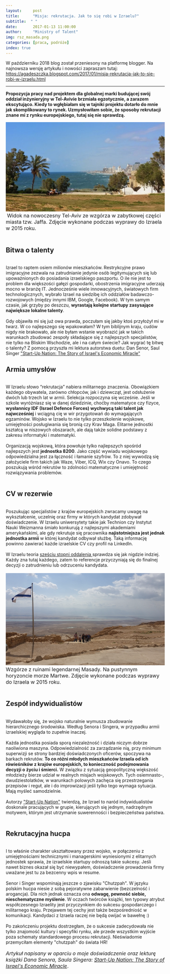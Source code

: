 ```yaml
---
layout:     post
title:      "Misja: rekrutacja. Jak to się robi w Izraelu?"
subtitle:  " "
date:       2017-01-13 11:00:00 
author:     "Ministry of Talent"
img: rsz_masada.png
categories: [praca, podróże]
index: true
---
```

W październiku 2018 blog został przeniesony na platformę blogger. Na najnowsza wersję artykułu i nowości zapraszam tutaj:
https://agadeszczka.blogspot.com/2017/01/misja-rekrutacja-jak-to-sie-robi-w-izraelu.html

-------------------------------------------

<b>Propozycja pracy nad projektem dla globalnej marki budującej swój oddział inżynieryjny w Tel-Avivie brzmiała egzotycznie, a zarazem ekscytująco. Kiedy to wgłębiałam się w tajniki projektu dotarło do mnie jak skomplikowany to rynek. Uzmysłowiłam sobie, że sposoby rekrutacji znane mi z rynku europejskiego, tutaj się nie sprawdzą. 
</b> 

<img src="/images/rsz_tel-aviv.jpg" class="img-responsive" alt="Picture"> <font size="3">Widok na nowoczesny Tel-Aviv ze wzgórza w zabytkowej części miasta tzw. Jaffa. Zdjęcie wykonane podczas wyprawy do Izraela w 2015 roku.</font>
<br>
<br>
<h2>Bitwa o talenty</h2>
<br>
Izrael to raptem osiem milionów mieszkańców. Restrykcyjne prawo imigracyjne zezwala na zatrudnianie jedynie osób legitymujących się lub upoważnionych do posiadania izraelskiego paszportu. 
O ile nie jest to problem dla większości gałęzi gospodarki, obostrzenia imigracyjne uderzają mocno w branżę IT.  
Jednocześnie wiele innowacyjnych, światowych firm technologicznych, wybrało Izrael na siedzibę ich oddziałów badawczo-rozwojowych (między innymi IBM, Google, Facebook). W tym samym czasie, jak grzyby po deszczu, <b>wyrastają kolejne startupy zasysające największe lokalne talenty</b>. 
<br>
<br>
Gdy objawiła mi się już owa prawda, poczułam się jakby ktoś przyłożył mi w twarz. 
W co najlepszego się wpakowałam? W tym biblijnym kraju, cudów nigdy nie brakowało, ale nie byłam wstanie wyobrazić jak w takich warunkach zbudować zespoły składające się z najlepszych specjalistów, nie tylko na Bliskim Wschodzie, ale i na całym świecie? Jak wygrać tę bitwę o talenty? 
Z pomocą przyszła mi lektura autorstwa duetu: Dan Senor, Saul Singer <a rel="nofollow" href="https://www.amazon.co.uk/gp/product/1455502391/ref=as_li_tl?ie=UTF8&camp=1634&creative=6738&creativeASIN=1455502391&linkCode=as2&tag=ministryoftal-21" target="_blank">"Start-Up Nation: The Story of Israel's Economic Miracle"</a><img src="http://ir-uk.amazon-adsystem.com/e/ir?t=ministryoftal-21&l=as2&o=2&a=1455502391" width="1" height="1" border="0" alt="" style="border:none !important; margin:0px !important;" />
<br>
<h2 class="section-heading">Armia umysłów</h2>
<br>
W Izraelu słowo “rekrutacja” nabiera militarnego znaczenia. 
Obowiązkiem każdego obywatela, zarówno chłopców, jak i dziewcząt, jest odsłużenie dwóch lub trzech lat w armii. Selekcja rozpoczyna się wcześnie. 
Jeśli w szkole wyróżniasz się w danej dziedzinie, choćby matematyce czy fizyce, <b>wysłannicy IDF (Israel Defence Forces) wychwycą taki talent jak najwcześniej</b> i wciągną cię w wir przygotowań do wymagających egzaminów. 
Wojsko w Izraelu to nie tylko przeszkolenie wojskowe, umiejętności posługiwania się bronią czy Krav Maga. 
Elitarne jednostki kształcą w niszowych obszarach, ale dają także solidne podstawy z zakresu informatyki i matematyki. 
<br>
<br>
Organizacją wojskową, która powołuje tylko najlepszych spośród najlepszych jest <b>jednostka 8200</b>. Jako część wywiadu wojskowego odpowiedzialna jest za łączność i łamanie szyfrów. 
To z niej wywodzą się założyciele firm takich jak Waze, Viber, ICQ, Wix czy Onavo. To czego poszukują wśród rekrutów to zdolności matematyczne i umiejętność rozwiązywania problemów.
<br>
<br>
<h2>CV w rezerwie</h2>
<br>
Poszukując specjalistów z krajów europejskich zwracamy uwagę na wykształcenie, uczelnię oraz firmy w których kandydat zdobywał doświadczenie. 
W Izraelu uniwersytety takie jak Technion czy  Instytut Nauki Weizmanna śmiało konkurują z najlepszymi akademiami amerykańskimi, ale gdy rekrutuje się pracownika <b>najistotniejsza jest jednak jednostka armii</b> w której kandydat odbywał służbę. Taką informację powinno zawierać każde izraelskie CV czy profil na LinkedIn.
<br>
<br>
W Izraelu teoria <a href="https://pl.wikipedia.org/wiki/Sze%C5%9B%C4%87_stopni_oddalenia" target="_blank"> sześciu stopni oddalenia </a> sprawdza się jak nigdzie indziej. Każdy zna tutaj każdego, zatem to referencje przyczyniają się do finalnej decyzji o zatrudnieniu lub odrzuceniu kandydata.
<br>
<br>
<img src="/img/rsz_masada_big.png" class="img-responsive" alt="Picture"><font size="3">Wzgórze z ruinami legendarnej Masady. Na pustynnym horyzoncie morze Martwe. Zdjęcie wykonane podczas wyprawy do Izraela w 2015 roku.</font>
<br>
<br>
<h2>Zespół indywidualistów</h2>
<br>
Wydawałoby się, że wojsko naturalnie wymusza zbudowanie hierarchicznego środowiska. 
Według Senora i Singera, w przypadku armii izraelskiej wygląda to zupełnie inaczej. 
<br>
<br>
Każda jednostka posiada sporą niezależność i działa niczym dobrze naoliwiona maszyna. 
Odpowiedzialność za zarządzanie nią, przy minimum superwizji se strony bardziej doświadczonych oficerów, spoczywa na barkach rekrutów. 
<b>To co różni młodych mieszkańców Izraela od ich rówieśników z krajów europejskich, to konieczność podejmowania decyzji o życiu i śmierci.</b> 
W związku z sytuacją geopolityczną większość młodzieży bierze udział w realnych misjach wojskowych. Tych osiemnasto-, dwudziestolatków, w warunkach polowych zachęca się przestrzegania przepisów i reguł, ale i do improwizacji jeśli tylko tego wymaga sytuacja. Mają myśleć samodzielnie.
<br>
<br>
Autorzy <a rel="nofollow" href="https://www.amazon.co.uk/gp/product/1455502391/ref=as_li_tl?ie=UTF8&camp=1634&creative=6738&creativeASIN=1455502391&linkCode=as2&tag=ministryoftal-21" target="_blank">"Start-Up Nation"</a><img src="http://ir-uk.amazon-adsystem.com/e/ir?t=ministryoftal-21&l=as2&o=2&a=1455502391" width="1" height="1" border="0" alt="" style="border:none !important; margin:0px !important;" /> twierdzą, że Izrael to naród indywidualistów doskonale pracujących w grupie, kierujących się jednym, nadrzędnym motywem, którym jest utrzymanie suwerenności i bezpieczeństwa państwa.
<br>
<br>
<h2>Rekrutacyjna hucpa</h2>
<br>
I to właśnie charakter ukształtowany przez wojsko, w połączeniu z umiejętnościami technicznymi i managerskimi wyniesionymi z elitarnych jednostek sprawia, że izraelskie startupy odnoszą takie sukcesy.
Jeśli nawet biznes okazał się być niewypałem, doświadczenie prowadzenia firmy uważane jest tu za bezcenny wpis w resume.
<br>
<br>
Senor i Singer wspominają jeszcze o zjawisku "Chutzpah". 
W języku polskim hucpa niesie z sobą pejoratywne zabarwienie (bezczelność i arogancja). Dla nich jednak oznacza ona <b>odwagę, pewność siebie, nieschematyczne myślenie</b>. W oczach twórców książki, ten typowy atrybut współczesnego Izraelity jest przyczynkiem do sukcesu gospodarczego i militarnego kraju.
Przejawem tej cechy jest także bezpośredniość w komunikacji. Kandydaci z Izraela raczej nie będą owijać w bawełnę :)
<br>
<br>
Po zakończeniu projektu dostrzegłam, że o sukcesie zadecydowała nie tylko znajomość kultury i specyfiki rynku, ale przede wszystkim wyjście poza schematy standardowego procesu rekrutacji. Nieświadomie przemyciłam elementy "chutzpah" do świata HR!
<br>
<br>
<font size="3"><i>Artykuł napisany w oparciu o moje doświadczenie oraz lekturę książki Dana Senora, Saula Singera: <a rel="nofollow" href="https://www.amazon.co.uk/gp/product/1455502391/ref=as_li_tl?ie=UTF8&camp=1634&creative=6738&creativeASIN=1455502391&linkCode=as2&tag=ministryoftal-21" target="_blank">Start-Up Nation: The Story of Israel's Economic Miracle</a><img src="http://ir-uk.amazon-adsystem.com/e/ir?t=ministryoftal-21&l=as2&o=2&a=1455502391" width="1" height="1" border="0" alt="" style="border:none !important; margin:0px !important;" />.</i></font> 
                                                                     



                                                                        

